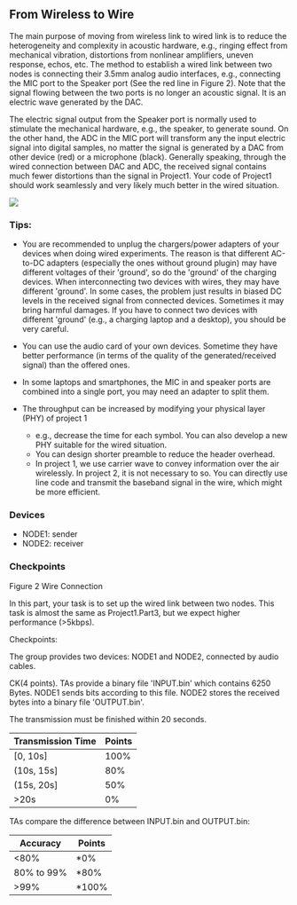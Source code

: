 ## From Wireless to Wire

The main purpose of moving from wireless link to wired link is to reduce the heterogeneity and complexity in acoustic hardware, e.g., ringing effect from mechanical vibration, distortions from nonlinear amplifiers, uneven response, echos, etc. The method to establish a wired link between two nodes is connecting their 3.5mm analog audio interfaces, e.g., connecting the MIC port to the Speaker port (See the red line in Figure 2). Note that the signal flowing between the two ports is no longer an acoustic signal. It is an electric wave generated by the DAC.

The electric signal output from the Speaker port is normally used to stimulate the mechanical hardware, e.g., the speaker, to generate sound. On the other hand, the ADC in the MIC port will transform any the input electric signal into digital samples, no matter the signal is generated by a DAC from other device (red) or a microphone (black). Generally speaking, through the wired connection between DAC and ADC, the received signal contains much fewer distortions than the signal in Project1. Your code of Project1 should work seamlessly and very likely much better in the wired situation.

![](RackMultipart20220302-4-19oxl2x_html_206c9e6c09362d3b.png)

### Tips:
- You are recommended to unplug the chargers/power adapters of your devices when doing wired experiments. The reason is that different AC-to-DC adapters (especially the ones without ground plugin) may have different voltages of their 'ground', so do the 'ground' of the charging devices. When interconnecting two devices with wires, they may have different 'ground'. In some cases, the problem just results in biased DC levels in the received signal from connected devices. Sometimes it may bring harmful damages. If you have to connect two devices with different 'ground' (e.g., a charging laptop and a desktop), you should be very careful.

- You can use the audio card of your own devices. Sometime they have better performance (in terms of the quality of the generated/received signal) than the offered ones.

- In some laptops and smartphones, the MIC in and speaker ports are combined into a single port, you may need an adapter to split them.

- The throughput can be increased by modifying your physical layer (PHY) of project 1
    - e.g., decrease the time for each symbol. You can also develop a new PHY suitable for the wired situation.
    - You can design shorter preamble to reduce the header overhead.
    - In project 1, we use carrier wave to convey information over the air wirelessly. In project 2, it is not necessary to so. You can directly use line code and transmit the baseband signal in the wire, which might be more efficient.



### Devices
- NODE1: sender
- NODE2: receiver

### Checkpoints
Figure 2 Wire Connection

In this part, your task is to set up the wired link between two nodes. This task is almost the same as Project1.Part3, but we expect higher performance (>5kbps).

Checkpoints:

The group provides two devices: NODE1 and NODE2, connected by audio cables.

CK(4 points). TAs provide a binary file 'INPUT.bin' which contains 6250 Bytes. NODE1 sends bits according to this file. NODE2 stores the received bytes into a binary file 'OUTPUT.bin'.

The transmission must be finished within 20 seconds.

| Transmission Time | Points |
| --- | --- |
| [0, 10s] | 100% |
| (10s, 15s] | 80% |
| (15s, 20s] | 50% |
| >20s | 0% |

TAs compare the difference between INPUT.bin and OUTPUT.bin:

| Accuracy | Points |
| --- | --- |
| <80% | \*0% |
| 80% to 99% | \*80% |
| >99% | \*100% |
